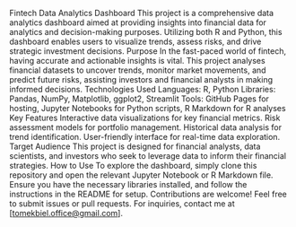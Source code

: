 Fintech Data Analytics Dashboard This project is a comprehensive data analytics dashboard aimed at providing insights into financial data for analytics and decision-making purposes. Utilizing both R and Python, this dashboard enables users to visualize trends, assess risks, and drive strategic investment decisions.
Purpose In the fast-paced world of fintech, having accurate and actionable insights is vital. This project analyses financial datasets to uncover trends, monitor market movements, and predict future risks, assisting investors and financial analysts in making informed decisions.
Technologies Used Languages: R, Python Libraries: Pandas, NumPy, Matplotlib, ggplot2, Streamlit Tools: GitHub Pages for hosting, Jupyter Notebooks for Python scripts, R Markdown for R analyses Key Features Interactive data visualizations for key financial metrics. Risk assessment models for portfolio management. Historical data analysis for trend identification. User-friendly interface for real-time data exploration. Target Audience This project is designed for financial analysts, data scientists, and investors who seek to leverage data to inform their financial strategies.
How to Use To explore the dashboard, simply clone this repository and open the relevant Jupyter Notebook or R Markdown file. Ensure you have the necessary libraries installed, and follow the instructions in the README for setup.
Contributions are welcome! Feel free to submit issues or pull requests. For inquiries, contact me at [tomekbiel.office@gmail.com].

<!--
**tomekbiel/tomekbiel** is a ✨ _special_ ✨ repository because its `README.md` (this file) appears on your GitHub profile.

Here are some ideas to get you started:

- 🔭 I’m currently working on ...
- 🌱 I’m currently learning ...
- 👯 I’m looking to collaborate on ...
- 🤔 I’m looking for help with ...
- 💬 Ask me about ...
- 📫 How to reach me: ...
- 😄 Pronouns: ...
- ⚡ Fun fact: ...
-->
